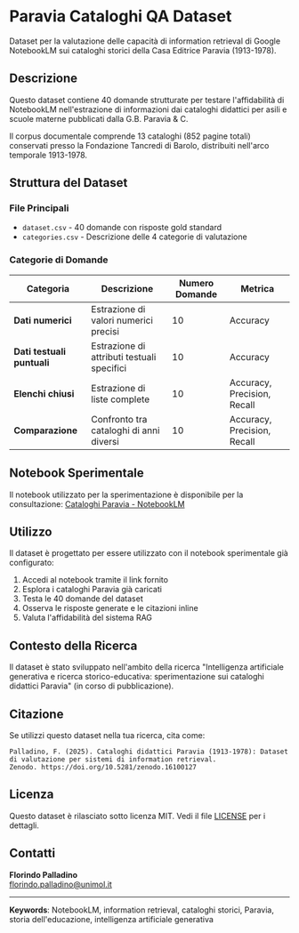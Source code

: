 # Paravia Cataloghi QA Dataset

Dataset per la valutazione delle capacità di information retrieval di Google NotebookLM sui cataloghi storici della Casa Editrice Paravia (1913-1978).

## Descrizione

Questo dataset contiene 40 domande strutturate per testare l'affidabilità di NotebookLM nell'estrazione di informazioni dai cataloghi didattici per asili e scuole materne pubblicati dalla G.B. Paravia & C.

Il corpus documentale comprende 13 cataloghi (852 pagine totali) conservati presso la Fondazione Tancredi di Barolo, distribuiti nell'arco temporale 1913-1978.

## Struttura del Dataset

### File Principali
- `dataset.csv` - 40 domande con risposte gold standard
- `categories.csv` - Descrizione delle 4 categorie di valutazione

### Categorie di Domande

| Categoria | Descrizione | Numero Domande | Metrica |
|-----------|-------------|----------------|---------|
| **Dati numerici** | Estrazione di valori numerici precisi | 10 | Accuracy |
| **Dati testuali puntuali** | Estrazione di attributi testuali specifici | 10 | Accuracy |
| **Elenchi chiusi** | Estrazione di liste complete | 10 | Accuracy, Precision, Recall |
| **Comparazione** | Confronto tra cataloghi di anni diversi | 10 | Accuracy, Precision, Recall |

## Notebook Sperimentale

Il notebook utilizzato per la sperimentazione è disponibile per la consultazione:
[Cataloghi Paravia - NotebookLM](https://notebooklm.google.com/notebook/a4e5106e-65ca-4e58-bbe9-807662e94092)

## Utilizzo

Il dataset è progettato per essere utilizzato con il notebook sperimentale già configurato:

1. Accedi al notebook tramite il link fornito
2. Esplora i cataloghi Paravia già caricati
3. Testa le 40 domande del dataset
4. Osserva le risposte generate e le citazioni inline
5. Valuta l'affidabilità del sistema RAG

## Contesto della Ricerca

Il dataset è stato sviluppato nell'ambito della ricerca "Intelligenza artificiale generativa e ricerca storico-educativa: sperimentazione sui cataloghi didattici Paravia" (in corso di pubblicazione).

## Citazione

Se utilizzi questo dataset nella tua ricerca, cita come:

```
Palladino, F. (2025). Cataloghi didattici Paravia (1913-1978): Dataset di valutazione per sistemi di information retrieval. 
Zenodo. https://doi.org/10.5281/zenodo.16100127
```

## Licenza

Questo dataset è rilasciato sotto licenza MIT. Vedi il file [LICENSE](LICENSE) per i dettagli.

## Contatti

**Florindo Palladino**  
florindo.palladino@unimol.it

---

**Keywords**: NotebookLM, information retrieval, cataloghi storici, Paravia, storia dell'educazione, intelligenza artificiale generativa

